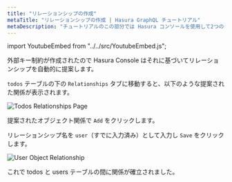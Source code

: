 ```yaml
---
title: "リレーションシップの作成"
metaTitle: "リレーションシップの作成 | Hasura GraphQL チュートリアル"
metaDescription: "チュートリアルのこの部分では Hasura コンソールを使用して2つのテーブル間のリレーションシップを作成する方法について説明します"
---
```


import YoutubeEmbed from "../../src/YoutubeEmbed.js";

<YoutubeEmbed link="https://www.youtube.com/embed/D0QthrXu_Jc" />

外部キー制約が作成されたので Hasura Console はそれに基づいてリレーションシップを自動的に提案します。

`todos` テーブルの下の `Relationships` タブに移動すると、以下のような提案された関係が表示されます。

![Todos Relationships Page](https://graphql-engine-cdn.hasura.io/learn-hasura/assets/graphql-hasura/todos-relationship-page.png)

提案されたオブジェクト関係で `Add` をクリックします。

リレーションシップ名を `user`（すでに入力済み）として入力し `Save` をクリックします。

![User Object Relationship](https://graphql-engine-cdn.hasura.io/learn-hasura/assets/graphql-hasura/todos-relationship-user.png)

これで todos と users テーブルの間に関係が確立されました。
